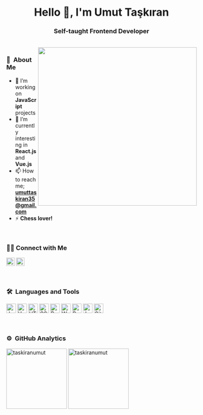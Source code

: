 <h1 align="center">Hello 👋, I'm Umut Taşkıran</h1>
<!-- <img src = "https://media2.giphy.com/media/QssGEmpkyEOhBCb7e1/giphy.gif?cid=ecf05e47a0n3gi1bfqntqmob8g9aid1oyj2wr3ds3mg700bl&rid=giphy.gif" width = 32px> -->

<h3 align="center">Self-taught Frontend Developer</h3>
<br>
<img src="https://i.ibb.co/TBZtw9f/last.png" align="right" width="420"/>

<h3>🤵 &nbsp;About Me </h3>

- 🔭 I’m working on **JavaScript** projects 
- 🌱 I’m currently interesting in **React.js** and **Vue.js**
- 📫 How to reach me; **umuttaskiran35@gmail.com**
- ⚡ **Chess lover!**

<br>
<h3>🤝🏻&nbsp;Connect with Me</h3>

<p>
<a href="https://www.linkedin.com/in/umut-taskiran/" target="_blank" alt="Linkedin url"><img src="https://img.shields.io/badge/LinkedIn-blue?style=flat&logo=linkedin" height="22" alt="Linkedin url" title="Umut Taşkıran" /></a>
<a href="mailto:umuttaskiran35@gmail.com" target="_blank" alt="Linkedin url"><img src="https://img.shields.io/badge/Gmail-red?style=flat&logo=Gmail&logoColor=white" height="22" alt="Gmail adress" title="umuttaskiran35@gmail.com" /></a>
</p>
<br>
<h3>🛠 &nbsp;Languages and Tools</h3>
<p>
<img src="https://img.shields.io/badge/-JavaScript-081424?style=flat&logo=javascript" height="25" title="JavaScript"/>
<img src="https://img.shields.io/badge/-Vue-081424?style=flat&logo=vue.js" height="25" title="Vue"/>
<img src="https://img.shields.io/badge/-HTML-081424?style=flat&logo=HTML5" height="25" title="HTML" />
<img src="https://img.shields.io/badge/-CSS-081424?style=flat&logo=CSS3&logoColor=1572B6" height="25" title="CSS" />
<img src="https://img.shields.io/badge/-Bootstrap-081424?style=flat&logo=bootstrap&logoColor=563D7C" height="25" title="Bootstrap" />
<img src="https://img.shields.io/badge/-Webpack-081424?style=flat&logo=webpack" height="25" title="Webpack" />
<img src="https://img.shields.io/badge/-Babel-081424?style=flat&logo=babel" height="25" title="Babel" />
<img src="https://img.shields.io/badge/-Jest-081424?style=flat&logo=jest" height="25" title="Jest" />
<img src="https://img.shields.io/badge/-Git-081424?style=flat&logo=git" height="25" title="Git" />
</p>
<br>
<h3>⚙️ &nbsp;GitHub Analytics</h3>
<p>
  <img height="160" src="https://github-readme-streak-stats.herokuapp.com/?user=taskiranumut&theme=nightowl&hide_border=true" alt="taskiranumut"/>
  <img height="160" src="https://github-readme-stats.vercel.app/api/top-langs?username=taskiranumut&layout=compact&theme=nightowl&hide_border=true" alt="taskiranumut"/>
</p>
<br>
